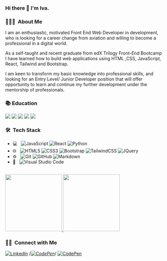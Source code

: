 
### Hi there 👋 I'm Iva.

<h3> 👨🏻‍💻 &nbsp;About Me </h3>

I am an enthusiastic, motivated Front End Web Developer in development, who is looking for a career change from aviation and willing to become a professional in a digital world.

As a self-taught and recent graduate from edX Trilogy Front-End Bootcamp I have learned how to build web applications using HTML ,CSS, JavaScript, React, Tailwind and Bootstrap.

I am keen to transform my basic knowledge into professional skills, and looking for an Entry Level/ Junior Developer position that will offer opportunity to learn and continue my further development under the mentorship of professionals.

### 📚 Education

<a href="https://www.edx.org/" target="_blank" rel="noreferrer" ><img src="https://img.shields.io/badge/Edx-193A3E?style=for-the-badge&logo=edx&logoColor=white" /></a>
<a href="https://www.freecodecamp.org/" target="_blank" rel="noreferrer" ><img src="https://img.shields.io/badge/freecodecamp-27273D?style=for-the-badge&logo=freecodecamp&logoColor=white" /></a>
<a href="https://www.udemy.com/" target="_blank" rel="noreferrer" ><img src="https://img.shields.io/badge/Udemy-EC5252?style=for-the-badge&logo=Udemy&logoColor=white" /></a>
<a href="https://scrimba.com/" target="_blank" rel="noreferrer" ><img src="https://img.shields.io/badge/scrimba-2B283A?style=for-the-badge&logo=scrimba&logoColor=white" /></a>
<a href="https://developer.mozilla.org/" target="_blank" rel="noreferrer" ><img src="https://img.shields.io/badge/MDN_Web_Docs-black?style=for-the-badge&logo=mdnwebdocs&logoColor=white" /></a>

<h3> 🛠 &nbsp;Tech Stack</h3>

- 💻 &nbsp;
  ![JavaScript](https://img.shields.io/badge/javascript-%23323330.svg?style=plastic&logo=javascript&logoColor=%23F7DF1E)
  ![React](https://img.shields.io/badge/react-%2320232a.svg?style=plastic&logo=react&logoColor=%2361DAFB)
  ![Python](https://img.shields.io/badge/python-%233776AB.svg?style=plastic&logo=python&logoColor=white)
- 🌐 &nbsp;
  ![HTML5](https://img.shields.io/badge/html5-%23E34F26.svg?style=plastic&logo=html5&logoColor=white)
  ![CSS3](https://img.shields.io/badge/css3-%231572B6.svg?style=plastic&logo=css3&logoColor=white)
  ![Bootstrap](https://img.shields.io/badge/bootstrap-%23563D7C.svg?style=plastic&logo=bootstrap&logoColor=white) 
  ![TailwindCSS](https://img.shields.io/badge/tailwindcss-%2338B2AC.svg?style=plastic&logo=tailwind-css&logoColor=white)
  ![JQuery](https://img.shields.io/badge/-JQuery-blue?style=flat&logo=jquery) 
- ⚙️ &nbsp;
  ![Git](https://img.shields.io/badge/-Git-333333?style=flat&logo=git)
  ![GitHub](https://img.shields.io/badge/-GitHub-333333?style=flat&logo=github)
  ![Markdown](https://img.shields.io/badge/-Markdown-333333?style=flat&logo=markdown)
- 🔧 &nbsp;
  ![Visual Studio Code](https://img.shields.io/badge/-Visual%20Studio%20Code-333333?style=flat&logo=visual-studio-code&logoColor=007ACC)


<br/>

<a href="https://github.com/KodeIva">
  <img height="180em" src="https://github-readme-stats.vercel.app/api?username=KodeIva&show_icons=true&theme=react" />
  <img height="180em" src="https://github-readme-stats.vercel.app/api/top-langs/?username=KodeIva&theme=react&layout=compact" />
</a>


<br/>

<h3> 🤝🏻 &nbsp;Connect with Me </h3>

<p align="center">

<a href="https://www.linkedin.com/in/KodeIva" target="_blank"><img src="https://img.shields.io/badge/linkedin-%230077B5.svg?style=for-the-badge&logo=linkedin&logoColor=white" alt="LinkedIn"></a>
/*<a href="https://codepen.io/Iva-19" target="_blank"><img src="https://img.shields.io/badge/Codepen-KodeIva?style=for-the-badge&logo=codepen&logoColor=white" alt="CodePen"></a>*/
<a href="https://codepen.io/Iva-19" target="_blank"><img src="https://github-readme-stats.vercel.app/api/top-langs/?username=kodeiva&layout=donut" alt="CodePen"></a>



</p>


<!--
**KodeIva/KodeIva** is a ✨ _special_ ✨ repository because its `README.md` (this file) appears on your GitHub profile.

Here are some ideas to get you started:

- 🔭 I’m currently working on ...
- 🌱 I’m currently learning ...
- 👯 I’m looking to collaborate on ...
- 🤔 I’m looking for help with ...
- 💬 Ask me about ...
- 📫 How to reach me: ...
- 😄 Pronouns: ...
- ⚡ Fun fact: ...
-->
